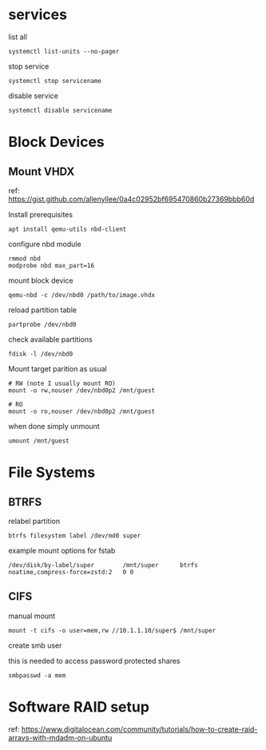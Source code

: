# services

list all
```
systemctl list-units --no-pager
```

stop service
```
systemctl stop servicename
```

disable service
```
systemctl disable servicename
```

# Block Devices

## Mount VHDX

ref: https://gist.github.com/allenyllee/0a4c02952bf695470860b27369bbb60d

Install prerequisites

```
apt install qemu-utils nbd-client
```

configure nbd module

```
rmmod nbd
modprobe nbd max_part=16
```

mount block device
```
qemu-nbd -c /dev/nbd0 /path/to/image.vhdx
```

reload partition table
```
partprobe /dev/nbd0
```

check available partitions
```
fdisk -l /dev/nbd0
```

Mount target parition as usual
```
# RW (note I usually mount RO)
mount -o rw,nouser /dev/nbd0p2 /mnt/guest

# RO
mount -o ro,nouser /dev/nbd0p2 /mnt/guest
```

when done simply unmount

```
umount /mnt/guest
```

# File Systems

## BTRFS

relabel partition

```
btrfs filesystem label /dev/md0 super
```

example mount options for fstab

```
/dev/disk/by-label/super        /mnt/super      btrfs   noatime,compress-force=zstd:2   0 0
```

## CIFS

manual mount
```
mount -t cifs -o user=mem,rw //10.1.1.10/super$ /mnt/super
```

create smb user

this is needed to access password protected shares

```
smbpasswd -a mem
```

# Software RAID setup

ref: https://www.digitalocean.com/community/tutorials/how-to-create-raid-arrays-with-mdadm-on-ubuntu



